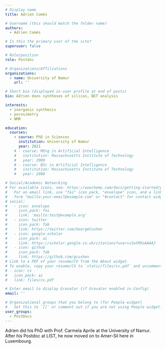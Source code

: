 ```yaml
---
# Display name
title: Adrien Comès

# Username (this should match the folder name)
authors:
  - Adrien Comès

# Is this the primary user of the site?
superuser: false

# Role/position
role: Postdoc

# Organizations/Affiliations
organizations:
  - name: University of Namur
    url: ''

# Short bio (displayed in user profile at end of posts)
bio: Adrien does syntheses of silicas, BET analysis

interests:
  - inorganic synthesis
  - porosimetry
  - NMR

education:
  courses:
    - course: PhD in Sciences
      institution: University of Namur
      year: 2021
    # - course: MEng in Artificial Intelligence
    #   institution: Massachusetts Institute of Technology
    #   year: 2009
    # - course: BSc in Artificial Intelligence
    #   institution: Massachusetts Institute of Technology
    #   year: 2008

# Social/Academic Networking
# For available icons, see: https://wowchemy.com/docs/getting-started/page-builder/#icons
#   For an email link, use "fas" icon pack, "envelope" icon, and a link in the
#   form "mailto:your-email@example.com" or "#contact" for contact widget.
# social:
#   - icon: envelope
#     icon_pack: fas
#     link: 'mailto:test@example.org'
#   - icon: twitter
#     icon_pack: fab
#     link: https://twitter.com/GeorgeCushen
#   - icon: google-scholar
#     icon_pack: ai
#     link: https://scholar.google.co.uk/citations?user=sIwtMXoAAAAJ
#   - icon: github
#     icon_pack: fab
#     link: https://github.com/gcushen
# Link to a PDF of your resume/CV from the About widget.
# To enable, copy your resume/CV to `static/files/cv.pdf` and uncomment the lines below.
# - icon: cv
#   icon_pack: ai
#   link: files/cv.pdf

# Enter email to display Gravatar (if Gravatar enabled in Config)
email: ''

# Organizational groups that you belong to (for People widget)
#   Set this to `[]` or comment out if you are not using People widget.
user_groups:
  - PostDocs
---
```


Adrien did his PhD with Prof. Carmela Aprile at the University of Namur. After his Postdoc at LIST, he now moved on to Amer-Sil here in Luxembourg.
